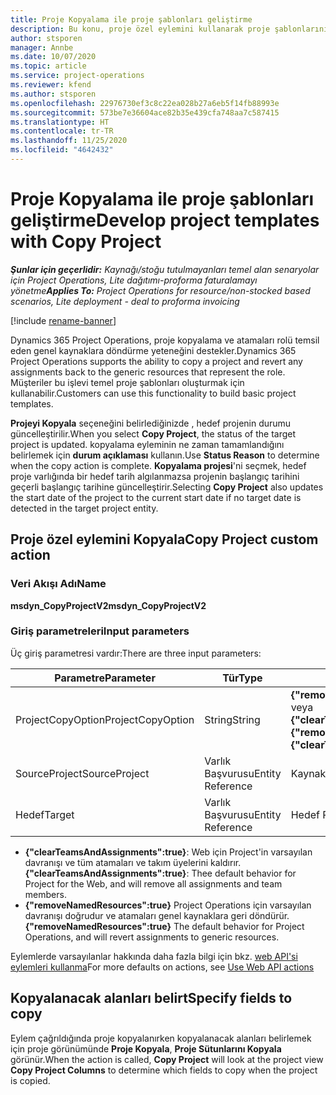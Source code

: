 ```yaml
---
title: Proje Kopyalama ile proje şablonları geliştirme
description: Bu konu, proje özel eylemini kullanarak proje şablonlarının nasıl oluşturulacağı hakkında bilgiler sağlar.
author: stsporen
manager: Annbe
ms.date: 10/07/2020
ms.topic: article
ms.service: project-operations
ms.reviewer: kfend
ms.author: stsporen
ms.openlocfilehash: 22976730ef3c8c22ea028b27a6eb5f14fb88993e
ms.sourcegitcommit: 573be7e36604ace82b35e439cfa748aa7c587415
ms.translationtype: HT
ms.contentlocale: tr-TR
ms.lasthandoff: 11/25/2020
ms.locfileid: "4642432"
---
```

# <a name="develop-project-templates-with-copy-project"></a><span data-ttu-id="cdc44-103">Proje Kopyalama ile proje şablonları geliştirme</span><span class="sxs-lookup"><span data-stu-id="cdc44-103">Develop project templates with Copy Project</span></span>

<span data-ttu-id="cdc44-104">_**Şunlar için geçerlidir:** Kaynağı/stoğu tutulmayanları temel alan senaryolar için Project Operations, Lite dağıtımı-proforma faturalamayı yönetme_</span><span class="sxs-lookup"><span data-stu-id="cdc44-104">_**Applies To:** Project Operations for resource/non-stocked based scenarios, Lite deployment - deal to proforma invoicing_</span></span>

[!include [rename-banner](~/includes/cc-data-platform-banner.md)]

<span data-ttu-id="cdc44-105">Dynamics 365 Project Operations, proje kopyalama ve atamaları rolü temsil eden genel kaynaklara döndürme yeteneğini destekler.</span><span class="sxs-lookup"><span data-stu-id="cdc44-105">Dynamics 365 Project Operations supports the ability to copy a project and revert any assignments back to the generic resources that represent the role.</span></span> <span data-ttu-id="cdc44-106">Müşteriler bu işlevi temel proje şablonları oluşturmak için kullanabilir.</span><span class="sxs-lookup"><span data-stu-id="cdc44-106">Customers can use this functionality to build basic project templates.</span></span>

<span data-ttu-id="cdc44-107">**Projeyi Kopyala** seçeneğini belirlediğinizde , hedef projenin durumu güncelleştirilir.</span><span class="sxs-lookup"><span data-stu-id="cdc44-107">When you select **Copy Project**, the status of the target project is updated.</span></span> <span data-ttu-id="cdc44-108">kopyalama eyleminin ne zaman tamamlandığını belirlemek için **durum açıklaması** kullanın.</span><span class="sxs-lookup"><span data-stu-id="cdc44-108">Use **Status Reason** to determine when the copy action is complete.</span></span> <span data-ttu-id="cdc44-109">**Kopyalama projesi**'ni seçmek, hedef proje varlığında bir hedef tarih algılanmazsa projenin başlangıç tarihini geçerli başlangıç tarihine güncelleştirir.</span><span class="sxs-lookup"><span data-stu-id="cdc44-109">Selecting **Copy Project** also updates the start date of the project to the current start date if no target date is detected in the target project entity.</span></span>

## <a name="copy-project-custom-action"></a><span data-ttu-id="cdc44-110">Proje özel eylemini Kopyala</span><span class="sxs-lookup"><span data-stu-id="cdc44-110">Copy Project custom action</span></span> 

### <a name="name"></a><span data-ttu-id="cdc44-111">Veri Akışı Adı</span><span class="sxs-lookup"><span data-stu-id="cdc44-111">Name</span></span> 

<span data-ttu-id="cdc44-112">**msdyn_CopyProjectV2**</span><span class="sxs-lookup"><span data-stu-id="cdc44-112">**msdyn_CopyProjectV2**</span></span>

### <a name="input-parameters"></a><span data-ttu-id="cdc44-113">Giriş parametreleri</span><span class="sxs-lookup"><span data-stu-id="cdc44-113">Input parameters</span></span>
<span data-ttu-id="cdc44-114">Üç giriş parametresi vardır:</span><span class="sxs-lookup"><span data-stu-id="cdc44-114">There are three input parameters:</span></span>

| <span data-ttu-id="cdc44-115">Parametre</span><span class="sxs-lookup"><span data-stu-id="cdc44-115">Parameter</span></span>          | <span data-ttu-id="cdc44-116">Tür</span><span class="sxs-lookup"><span data-stu-id="cdc44-116">Type</span></span>   | <span data-ttu-id="cdc44-117">Değerler</span><span class="sxs-lookup"><span data-stu-id="cdc44-117">Values</span></span>                                                   | 
|--------------------|--------|----------------------------------------------------------|
| <span data-ttu-id="cdc44-118">ProjectCopyOption</span><span class="sxs-lookup"><span data-stu-id="cdc44-118">ProjectCopyOption</span></span>  | <span data-ttu-id="cdc44-119">String</span><span class="sxs-lookup"><span data-stu-id="cdc44-119">String</span></span> | <span data-ttu-id="cdc44-120">**{"removeNamedResources":true}** veya **{"clearTeamsAndAssignments":true}**</span><span class="sxs-lookup"><span data-stu-id="cdc44-120">**{"removeNamedResources":true}** or **{"clearTeamsAndAssignments":true}**</span></span> |
| <span data-ttu-id="cdc44-121">SourceProject</span><span class="sxs-lookup"><span data-stu-id="cdc44-121">SourceProject</span></span>      | <span data-ttu-id="cdc44-122">Varlık Başvurusu</span><span class="sxs-lookup"><span data-stu-id="cdc44-122">Entity Reference</span></span> | <span data-ttu-id="cdc44-123">Kaynak Proje</span><span class="sxs-lookup"><span data-stu-id="cdc44-123">Source Project</span></span> |
| <span data-ttu-id="cdc44-124">Hedef</span><span class="sxs-lookup"><span data-stu-id="cdc44-124">Target</span></span>             | <span data-ttu-id="cdc44-125">Varlık Başvurusu</span><span class="sxs-lookup"><span data-stu-id="cdc44-125">Entity Reference</span></span> | <span data-ttu-id="cdc44-126">Hedef Proje</span><span class="sxs-lookup"><span data-stu-id="cdc44-126">Target Project</span></span> |


- <span data-ttu-id="cdc44-127">**{"clearTeamsAndAssignments":true}**: Web için Project'in varsayılan davranışı ve tüm atamaları ve takım üyelerini kaldırır.</span><span class="sxs-lookup"><span data-stu-id="cdc44-127">**{"clearTeamsAndAssignments":true}**: Thee default behavior for Project for the Web, and will remove all assignments and team members.</span></span>
- <span data-ttu-id="cdc44-128">**{"removeNamedResources":true}** Project Operations için varsayılan davranışı doğrudur ve atamaları genel kaynaklara geri döndürür.</span><span class="sxs-lookup"><span data-stu-id="cdc44-128">**{"removeNamedResources":true}** The default behavior for Project Operations, and will revert assignments to generic resources.</span></span>

<span data-ttu-id="cdc44-129">Eylemlerde varsayılanlar hakkında daha fazla bilgi için bkz. [web API'si eylemleri kullanma](https://docs.microsoft.com/powerapps/developer/common-data-service/webapi/use-web-api-actions)</span><span class="sxs-lookup"><span data-stu-id="cdc44-129">For more defaults on actions, see [Use Web API actions](https://docs.microsoft.com/powerapps/developer/common-data-service/webapi/use-web-api-actions)</span></span>

## <a name="specify-fields-to-copy"></a><span data-ttu-id="cdc44-130">Kopyalanacak alanları belirt</span><span class="sxs-lookup"><span data-stu-id="cdc44-130">Specify fields to copy</span></span> 
<span data-ttu-id="cdc44-131">Eylem çağrıldığında proje kopyalanırken kopyalanacak alanları belirlemek için proje görünümünde **Proje Kopyala**, **Proje Sütunlarını Kopyala** görünür.</span><span class="sxs-lookup"><span data-stu-id="cdc44-131">When the action is called, **Copy Project** will look at the project view **Copy Project Columns** to determine which fields to copy when the project is copied.</span></span>
